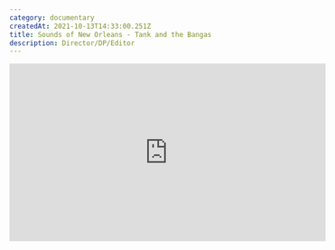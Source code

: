```yaml
---
category: documentary
createdAt: 2021-10-13T14:33:00.251Z
title: Sounds of New Orleans - Tank and the Bangas
description: Director/DP/Editor
---
```

<iframe width="560" height="315" src="https://www.youtube.com/embed/DwHytWS0udg" title="YouTube video player" frameborder="0" allow="accelerometer; autoplay; clipboard-write; encrypted-media; gyroscope; picture-in-picture" allowfullscreen></iframe>